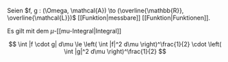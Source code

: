 Seien $f, g : (\Omega, \mathcal{A}) \to (\overline{\mathbb{R}}, \overline{\mathcal{L}})$ [[Funktion|messbare]] [[Funktion|Funktionen]].

Es gilt mit dem $\mu$-[[mu-Integral|Integral]]

$$
	\int |f \cdot g| d\mu \le \left( \int |f|^2 d\mu \right)^\frac{1}{2} \cdot \left( \int |g|^2 d\mu \right)^\frac{1}{2}
$$